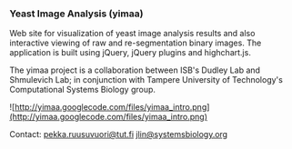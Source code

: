 ### Yeast Image Analysis (yimaa) ###

Web site for visualization of yeast image analysis results and also interactive viewing of raw and re-segmentation binary images.
The application is built using jQuery, jQuery plugins and highchart.js.

The yimaa project is a collaboration between ISB's Dudley Lab and Shmulevich Lab; in conjunction with Tampere University of Technology's Computational Systems Biology group.

![http://yimaa.googlecode.com/files/yimaa_intro.png](http://yimaa.googlecode.com/files/yimaa_intro.png)

Contact:
pekka.ruusuvuori@tut.fi
jlin@systemsbiology.org